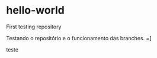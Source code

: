 # hello-world
First testing repository

Testando o repositório e o funcionamento das branches.
=]

teste
